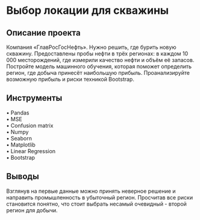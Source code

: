 # Выбор локации для скважины

## Описание проекта  
Компания «ГлавРосГосНефть». Нужно решить, где бурить новую скважину.
Предоставлены пробы нефти в трёх регионах: в каждом 10 000 месторождений, где измерили качество нефти и объём её запасов. Постройте модель машинного обучения, которая поможет определить регион, где добыча принесёт наибольшую прибыль. Проанализируйте возможную прибыль и риски техникой Bootstrap.

## Инструменты  
• Pandas  
• MSE  
• Confusion matrix  
• Numpy  
• Seaborn  
• Matplotlib  
• Linear Regression  
• Bootstrap

## Выводы  
Взглянув на первые данные можно принять неверное решение и направить промышленность в убыточный регион. Просчитав все риски становится понятно, что стоит выбрать несамый очевидный - второй регион для добычи.
